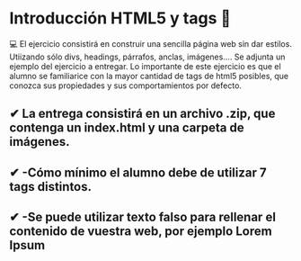 # Introducción HTML5 y tags 🔗
💻
El ejercicio consistirá en construir una sencilla página web sin dar estilos. Utiizando sólo divs, headings, párrafos, anclas, imágenes.... Se adjunta un ejemplo del ejercicio a entregar.
Lo importante de este ejercicio es que el alumno se familiarice con la mayor cantidad de tags de html5 posibles, que conozca sus propiedades y sus comportamientos por defecto.

## ✔ La entrega consistirá en un archivo .zip, que contenga un index.html y una carpeta de imágenes. 
## ✔ -Cómo mínimo el alumno debe de utilizar 7 tags distintos.
## ✔ -Se puede utilizar texto falso para rellenar el contenido de vuestra web, por ejemplo Lorem Ipsum
